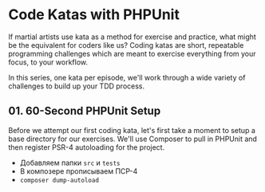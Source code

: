 # Code Katas with PHPUnit

If martial artists use kata as a method for exercise and practice, what might be the equivalent for coders like us? Coding katas are short, repeatable programming challenges which are meant to exercise everything from your focus, to your workflow.

In this series, one kata per episode, we'll work through a wide variety of challenges to build up your TDD process.

## 01. 60-Second PHPUnit Setup

Before we attempt our first coding kata, let's first take a moment to setup a base directory for our exercises. We'll use Composer to pull in PHPUnit and then register PSR-4 autoloading for the project.

- Добавляем папки `src` и `tests`
- В композере прописываем ПСР-4
- `composer dump-autoload`

